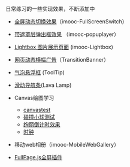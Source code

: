 ﻿日常练习的一些实现效果，不断添加中


*  [全屏动态切换效果](http://fengli632.github.io/effectLibrary/FullScreenSwitch)（imooc-FullScreenSwitch）

*  [带遮罩层弹出框效果](http://fengli632.github.io/effectLibrary/popuplayer) （imooc-popuplayer）

*  [Lightbox 图片展示页面](http://fengli632.github.io/effectLibrary/Lightbox) (imooc-Lightbox)

*  [网页动态横幅广告](http://fengli632.github.io/effectLibrary/TransitionBanner)（TransitionBanner）

*  [气泡悬浮框](http://fengli632.github.io/effectLibrary/ToolTip) (ToolTip)

*  [滑动导航条](http://fengli632.github.io/effectLibrary/LavaLamp)(Lava Lamp)

*  Canvas绘图学习
    * [canvastest](http://fengli632.github.io/effectLibrary/test.html)
    * [碰撞小球测试](http://fengli632.github.io/effectLibrary/ball.html)
    * [绚丽倒计时效果](http://fengli632.github.io/effectLibrary/countdown.html)
    * [时钟](http://fengli632.github.io/effectLibrary/clock.html)

*  移动web相册（imooc-MobileWebGallery）

*  [FullPage.js全屏插件](http://fengli632.github.io/effectLibrary/FullPagejs)